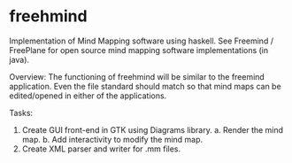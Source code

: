 freehmind
=========

Implementation of Mind Mapping software using haskell.
See Freemind / FreePlane for open source mind mapping software implementations (in java).

Overview:
The functioning of freehmind will be similar to the freemind application. 
Even the file standard should match so that mind maps can be edited/opened in either of the applications.

Tasks:
  1. Create GUI front-end in GTK using Diagrams library.
    a. Render the mind map.
    b. Add interactivity to modify the mind map.
  2. Create XML parser and writer for .mm files.
